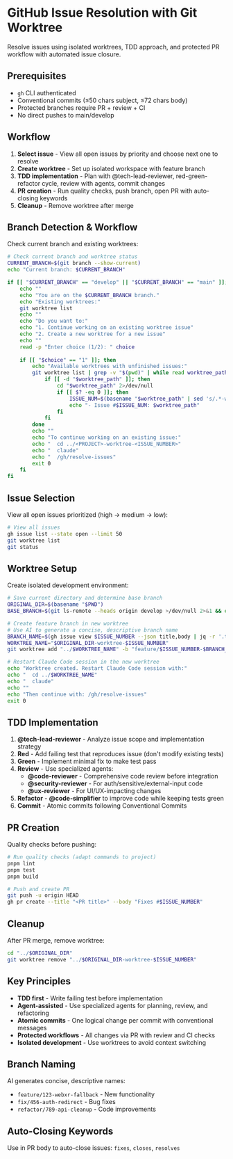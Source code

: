 # GitHub Issue Resolution with Git Worktree

Resolve issues using isolated worktrees, TDD approach, and protected PR workflow with automated issue closure.

## Prerequisites
- `gh` CLI authenticated
- Conventional commits (≤50 chars subject, ≤72 chars body) 
- Protected branches require PR + review + CI
- No direct pushes to main/develop

## Workflow

1. **Select issue** - View all open issues by priority and choose next one to resolve
2. **Create worktree** - Set up isolated workspace with feature branch 
3. **TDD implementation** - Plan with @tech-lead-reviewer, red-green-refactor cycle, review with agents, commit changes
4. **PR creation** - Run quality checks, push branch, open PR with auto-closing keywords
5. **Cleanup** - Remove worktree after merge

## Branch Detection & Workflow

Check current branch and existing worktrees:
```bash
# Check current branch and worktree status
CURRENT_BRANCH=$(git branch --show-current)
echo "Current branch: $CURRENT_BRANCH"

if [[ "$CURRENT_BRANCH" == "develop" || "$CURRENT_BRANCH" == "main" ]]; then
    echo ""
    echo "You are on the $CURRENT_BRANCH branch."
    echo "Existing worktrees:"
    git worktree list
    echo ""
    echo "Do you want to:"
    echo "1. Continue working on an existing worktree issue"
    echo "2. Create a new worktree for a new issue"
    echo ""
    read -p "Enter choice (1/2): " choice
    
    if [[ "$choice" == "1" ]]; then
        echo "Available worktrees with unfinished issues:"
        git worktree list | grep -v "$(pwd)" | while read worktree_path branch_info; do
            if [[ -d "$worktree_path" ]]; then
                cd "$worktree_path" 2>/dev/null
                if [[ $? -eq 0 ]]; then
                    ISSUE_NUM=$(basename "$worktree_path" | sed 's/.*-worktree-//')
                    echo "- Issue #$ISSUE_NUM: $worktree_path"
                fi
            fi
        done
        echo ""
        echo "To continue working on an existing issue:"
        echo "  cd ../<PROJECT>-worktree-<ISSUE_NUMBER>"
        echo "  claude"
        echo "  /gh/resolve-issues"
        exit 0
    fi
fi
```

## Issue Selection

View all open issues prioritized (high → medium → low):
```bash
# View all issues
gh issue list --state open --limit 50
git worktree list
git status
```

## Worktree Setup

Create isolated development environment:
```bash
# Save current directory and determine base branch
ORIGINAL_DIR=$(basename "$PWD")
BASE_BRANCH=$(git ls-remote --heads origin develop >/dev/null 2>&1 && echo "develop" || echo "main")

# Create feature branch in new worktree
# Use AI to generate a concise, descriptive branch name
BRANCH_NAME=$(gh issue view $ISSUE_NUMBER --json title,body | jq -r '.title + " " + (.body // "")' | head -c 200 | claude-code --prompt "Generate a concise git branch name (2-4 words, kebab-case) for this issue. Return only the branch name without prefix:" || echo "issue-$ISSUE_NUMBER")
WORKTREE_NAME="$ORIGINAL_DIR-worktree-$ISSUE_NUMBER"
git worktree add "../$WORKTREE_NAME" -b "feature/$ISSUE_NUMBER-$BRANCH_NAME" "origin/$BASE_BRANCH"

# Restart Claude Code session in the new worktree
echo "Worktree created. Restart Claude Code session with:"
echo "  cd ../$WORKTREE_NAME"
echo "  claude"
echo ""
echo "Then continue with: /gh/resolve-issues"
exit 0
```

## TDD Implementation

1. **@tech-lead-reviewer** - Analyze issue scope and implementation strategy
2. **Red** - Add failing test that reproduces issue (don't modify existing tests)
3. **Green** - Implement minimal fix to make test pass
4. **Review** - Use specialized agents:
   - **@code-reviewer** - Comprehensive code review before integration
   - **@security-reviewer** - For auth/sensitive/external-input code  
   - **@ux-reviewer** - For UI/UX-impacting changes
5. **Refactor** - **@code-simplifier** to improve code while keeping tests green
6. **Commit** - Atomic commits following Conventional Commits

## PR Creation

Quality checks before pushing:
```bash
# Run quality checks (adapt commands to project)
pnpm lint
pnpm test  
pnpm build

# Push and create PR
git push -u origin HEAD
gh pr create --title "<PR title>" --body "Fixes #$ISSUE_NUMBER"
```

## Cleanup

After PR merge, remove worktree:
```bash
cd "../$ORIGINAL_DIR"
git worktree remove "../$ORIGINAL_DIR-worktree-$ISSUE_NUMBER"
```

## Key Principles

- **TDD first** - Write failing test before implementation
- **Agent-assisted** - Use specialized agents for planning, review, and refactoring  
- **Atomic commits** - One logical change per commit with conventional messages
- **Protected workflows** - All changes via PR with review and CI checks
- **Isolated development** - Use worktrees to avoid context switching

## Branch Naming

AI generates concise, descriptive names:
- `feature/123-webxr-fallback` - New functionality
- `fix/456-auth-redirect` - Bug fixes  
- `refactor/789-api-cleanup` - Code improvements

## Auto-Closing Keywords

Use in PR body to auto-close issues: `fixes`, `closes`, `resolves`